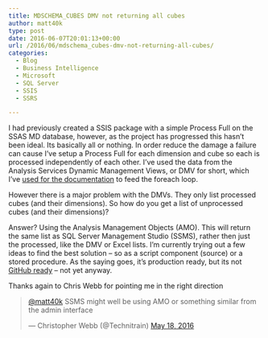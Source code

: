 ```yaml
---
title: MDSCHEMA_CUBES DMV not returning all cubes
author: matt40k
type: post
date: 2016-06-07T20:01:13+00:00
url: /2016/06/mdschema_cubes-dmv-not-returning-all-cubes/
categories:
  - Blog
  - Business Intelligence
  - Microsoft
  - SQL Server
  - SSIS
  - SSRS

---
```

I had previously created a SSIS package with a simple Process Full on the SSAS MD database, however, as the project has progressed this hasn&#8217;t been ideal. Its basically all or nothing. In order reduce the damage a failure can cause I&#8217;ve setup a Process Full for each dimension and cube so each is processed independently of each other. I&#8217;ve used the data from the Analysis Services Dynamic Management Views, or DMV for short, which I&#8217;ve <a href="//matt40k.uk/2015/08/documentation/" target="_blank" rel="nofollow">used for the documentation</a> to feed the foreach loop.

However there is a major problem with the DMVs. They only list processed cubes (and their dimensions). So how do you get a list of unprocessed cubes (and their dimensions)?

Answer? Using the Analysis Management Objects (AMO). This will return the same list as SQL Server Management Studio (SSMS), rather then just the processed, like the DMV or Excel lists. I&#8217;m currently trying out a few ideas to find the best solution &#8211; so as a script component (source) or a stored procedure. As the saying goes, it&#8217;s production ready, but its not <a href="https://github.com/matt40k" target="_blank" rel="nofollow">GitHub ready</a> &#8211; not yet anyway.

Thanks again to Chris Webb for pointing me in the right direction

<blockquote class="twitter-tweet" data-width="550">
  <p lang="en" dir="ltr">
    <a href="https://twitter.com/matt40k" target="_blank" rel="nofollow">@matt40k</a> SSMS might well be using AMO or something similar from the admin interface
  </p>
  
  <p>
    &mdash; Christopher Webb (@Technitrain) <a href="https://twitter.com/Technitrain/status/732886507019767808" target="_blank" rel="nofollow">May 18, 2016</a>
  </p>
</blockquote>



&nbsp;
